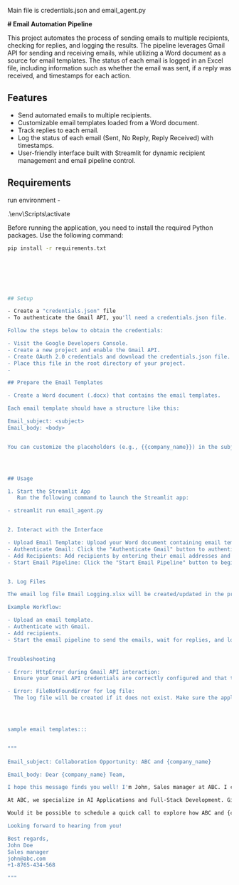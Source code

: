 
Main file is credentials.json and email_agent.py


**# Email Automation Pipeline**

This project automates the process of sending emails to multiple recipients, checking for replies, and logging the results. The pipeline leverages Gmail API for sending and receiving emails, while utilizing a Word document as a source for email templates. The status of each email is logged in an Excel file, including information such as whether the email was sent, if a reply was received, and timestamps for each action.

## Features

- Send automated emails to multiple recipients.
- Customizable email templates loaded from a Word document.
- Track replies to each email.
- Log the status of each email (Sent, No Reply, Reply Received) with timestamps.
- User-friendly interface built with Streamlit for dynamic recipient management and email pipeline control.

## Requirements

run environment - 

.\env\Scripts\activate

Before running the application, you need to install the required Python packages. Use the following command:

```bash
pip install -r requirements.txt







## Setup

- Create a "credentials.json" file
- To authenticate the Gmail API, you'll need a credentials.json file. 

Follow the steps below to obtain the credentials:

- Visit the Google Developers Console.
- Create a new project and enable the Gmail API.
- Create OAuth 2.0 credentials and download the credentials.json file.
- Place this file in the root directory of your project.
-

## Prepare the Email Templates

- Create a Word document (.docx) that contains the email templates.

Each email template should have a structure like this:

Email_subject: <subject>
Email_body: <body>


You can customize the placeholders (e.g., {{company_name}}) in the subject and body, which will be dynamically replaced during execution.




## Usage

1. Start the Streamlit App
   Run the following command to launch the Streamlit app:

- streamlit run email_agent.py


2. Interact with the Interface

- Upload Email Template: Upload your Word document containing email templates.
- Authenticate Gmail: Click the "Authenticate Gmail" button to authenticate using your credentials.json.
- Add Recipients: Add recipients by entering their email addresses and associated company names.
- Start Email Pipeline: Click the "Start Email Pipeline" button to begin sending emails and checking for replies.


3. Log Files

The email log file Email Logging.xlsx will be created/updated in the project directory, where each action (sending emails, receiving replies) is logged with timestamps.

Example Workflow:

- Upload an email template.
- Authenticate with Gmail.
- Add recipients.
- Start the email pipeline to send the emails, wait for replies, and log all actions.


Troubleshooting

- Error: HttpError during Gmail API interaction:
  Ensure your Gmail API credentials are correctly configured and that the Gmail API is enabled in your Google Cloud project.

- Error: FileNotFoundError for log file:
  The log file will be created if it does not exist. Make sure the application has write permissions to the directory where the log file is stored.




sample email templates:::


"""
  
Email_subject: Collaboration Opportunity: ABC and {company_name}

Email_body: Dear {company_name} Team,

I hope this message finds you well! I'm John, Sales manager at ABC. I came across {company_name} and was impressed by your work in the AI/ML and Software development space.

At ABC, we specialize in AI Applications and Full-Stack Development. Given {company_name}'s focus on AI/ML and Software development, I believe there's potential for a meaningful partnership between our organizations.

Would it be possible to schedule a quick call to explore how ABC and {company_name} might work together? We're confident we can create value for both sides.

Looking forward to hearing from you!

Best regards,
John Doe
Sales manager
john@abc.com
+1-8765-434-568

"""